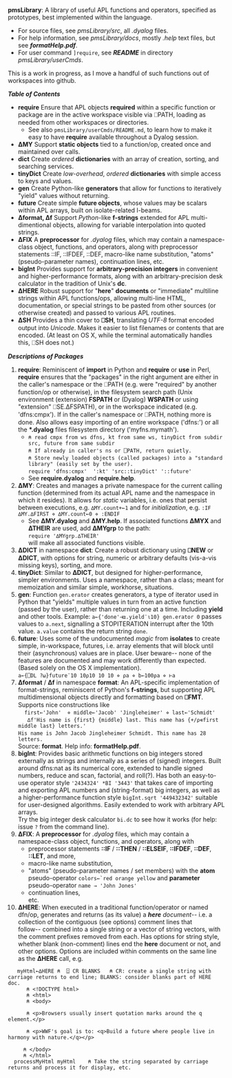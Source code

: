 __pmsLibrary__: A library of useful APL functions and operators, specified as prototypes, best implemented within the language.  

* For source files, see _pmsLibrary/src_, all _.dyalog_ files.
* For help information, see _pmsLibrary/docs_, mostly _.help_ text files, but see ___formatHelp.pdf___.
* For user command `]require`, see ___README___ in directory _pmsLibrary/userCmds_.

This is a work in progress, as I move a handful of such functions out of workspaces into github.

___Table of Contents___  

* __require__     Ensure that APL objects __required__ within a specific function or package are in the active workspace visible via ⎕PATH, loading as needed from other workspaces or directories. 
   - See also `pmsLibrary/userCmds/README.md`, to learn how to make it easy to have __require__ available throughout a Dyalog session. 
* __∆MY__         Support __static objects__ tied to a function/op, created once and maintained over calls.
* __dict__        Create _ordered_ __dictionaries__ with an array of creation, sorting, and searching services.
* __tinyDict__    Create _low-overhead_, _ordered_ __dictionaries__ with simple access to keys and values.
* __gen__         Create Python-like __generators__ that allow for functions to iteratively "yield" values without returning.
* __future__      Create simple __future objects__, whose values may be scalars within APL arrays, built on isolate-related I-beams.
* __∆format, ∆f__ Support _Python_-like __f-strings__ extended for APL multi-dimentional objects, allowing for variable interpolation into quoted strings.
* __∆FIX__        A __preprocessor__ for _.dyalog_ files, which may contain a namespace-class object, functions, and operators, along with preprocessor statements ::IF, ::IFDEF, ::DEF, macro-like name substitution, "atoms" (pseudo-parameter names), continuation lines, etc.
* __bigInt__  Provides support for __arbitrary-precision integers__ in convenient and higher-performance formats, along with an arbitrary-precision desk calculator in the tradition of Unix's __dc__.
* __∆HERE__       Robust support for "__here__" __documents__ or "immediate" multiline strings within APL functions/ops, allowing multi-line HTML, documentation, or special strings to be pasted from other sources (or otherwise created) and passed to various APL routines.
* __∆SH__  Provides a thin cover to __⎕SH__, translating _UTF-8_ format encoded output into _Unicode_. Makes it easier to list filenames or contents that are encoded. (At least on OS X, while the terminal automatically handles this, ⎕SH does not.)

___Descriptions of Packages___
1. __require__: Reminiscent of __import__ in Python and __require__ or __use__ in Perl, __require__ ensures that the "packages" in the right argument are either in the caller's namespace or the ⎕PATH (e.g. were "required" by another function/op or otherwise), in the filesystem search path (Unix environment (extension) __FSPATH__ or (Dyalog) __WSPATH__ or using "extension" ⎕SE.∆FSPATH), or in the workspace indicated (e.g. 'dfns:cmpx'). If in the caller's namespace or ⎕PATH, nothing more is done. Also allows easy importing of an entire workspace ('dfns:') or all the __\*.dyalog__ files filesystem directory ('myfns.mymath').
   * ``⍝ read cmpx from ws dfns, kt from same ws, tinyDict from subdir src, future from same subdir``<br>
     ``⍝ If already in caller's ns or ⎕PATH, return quietly.``<br>
     ``⍝ Store newly loaded objects (called packages) into a "standard library" (easily set by the user).``<br>
     ``require 'dfns:cmpx'  ':kt' 'src::tinyDict' '::future' ``                                                
   * See __require.dyalog__ and __require.help__.
1. __∆MY__: Creates and manages a private namespace for the current calling function (determined from its actual APL name and the namespace in which it resides). It allows for *static* variables, i.e. ones that persist between executions, e.g. ``∆MY.count+←1`` 
and for *initialization*, e.g. 
``:IF ∆MY.∆FIRST ⋄ ∆MY.count←0 ⋄ :ENDIF``
   * See __∆MY.dyalog__ and __∆MY.help__. If associated functions __∆MYX__ and __∆THEIR__ are used, add __∆MYgrp__ to the path:<br>
   ``require '∆MYgrp.∆THEIR'``<br>will make all associated functions visible.
1. __∆DICT__ in namespace __dict__: Create a robust dictionary using __⎕NEW__ or __∆DICT__, with options for string, numeric or arbitrary defaults (vis-a-vis missing keys), sorting, and more.
1. __tinyDict__: Similar to __∆DICT__, but designed for higher-performance, simpler environments. Uses a namespace, rather than a class; meant for memoization and similar simple, workhorse, situations.
1. __gen__: Function ``gen.erator`` creates generators, a type of iterator used in Python that "yields" multiple values in turn from an active function (passed by the user), rather than returning one at a time. Including __yield__ and other tools. 
Example: ``a←{'done'⊣⍺.yield¨⍳10} gen.erator 0`` passes values to ``a.next``, signalling a STOPITERATION interrupt after the 10th value. ``a.value`` contains the return string ``done``.
1. __future__: Uses some of the undocumented _magic_ from __isolates__ to create simple, in-workspace, futures, i.e. array elements that will block until their (asynchronous) values are in place. User beware-- none of the features are documented and may work differently than expected. (Based solely on the OS X implementation).<br>
``a←{⎕DL ?⍵}future¨10 10⍴10 10 10 ⋄ ⍴a ⋄ b←100⍴a ⋄ ⊢a``
1. __∆format__ / __∆f__ in namespace __format__: An APL-specific implementation of format-strings, reminiscent of Python's __f-strings__, but supporting APL multidimensional objects directly and formatting based on __⎕FMT__. Supports nice constructions like<br>
      ``   first←'John'  ⋄ middle←'Jacob' 'Jingleheimer' ⋄ last←'Schmidt'  ``<br>
      ``   ∆f'His name is {first} {middle} last. This name has {+/⍴∊first middle last} letters.'``<br>
      ``His name is John Jacob Jingleheimer Schmidt. This name has 28 letters.``<br>
Source: __format__. Help info: __formatHelp.pdf__.
1. __bigInt__: Provides basic arithmetic functions on big integers stored externally as strings
and internally as a series of (signed) integers. Built around dfns:nat as its numerical core,  extended to handle signed numbers,
reduce and scan, factorial, and roll(?). Has both an easy-to-use operator style ``'2434324' *BI '3443'`` that takes care of importing and exporting APL numbers and (string-format) big integers, as well as a higher-performance function style ``bigInt.sqrt '449432342'`` suitable for user-designed algorithms. Easily extended to work with arbitrary APL arrays.<br>
   Try the big integer desk calculator `bi.dc` to see how it works (for help: issue `?` from the command line).
1. __∆FIX__:     A __preprocessor__ for _.dyalog_ files, which may contain a namespace-class object, functions, and operators, along with 
   * preprocessor statements __::IF__ / __::THEN__ / __::ELSEIF__, __::IFDEF__, __::DEF__, __::LET__, and more, 
   * macro-like name substitution, 
   * "atoms" (pseudo-parameter names / set members) with the __atom__ pseudo-operator  ```colors←`red orange yellow``` and __parameter__ pseudo-operator ```name → 'John Jones'``` 
   * continuation lines,   
   etc.
1. __∆HERE__: When executed in a traditional function/operator or named dfn/op, 
generates and returns (as its value) a ___here__ document_-- i.e. a collection of the contiguous (see options) comment lines that  
follow-- combined into a single string or a vector of string vectors, with the comment prefixes removed from each. 
Has options for string style, whether blank (non-comment) lines end the __here__ document or not, and other options. 
Options are included within comments on the same line as the __∆HERE__ call, e.g.<br>
``` 
   myHtml←∆HERE ⍝  ⍠ CR BLANKS   ⍝ CR: create a single string with carriage returns to end line; BLANKS: consider blanks part of HERE doc.
      ⍝ <!DOCTYPE html>
      ⍝ <html>
      ⍝ <body>

      ⍝ <p>Browsers usually insert quotation marks around the q element.</p>

      ⍝ <p>WWF's goal is to: <q>Build a future where people live in harmony with nature.</q></p>

     ⍝ </body>
     ⍝ </html>
  processMyHtml myHtml    ⍝ Take the string separated by carriage returns and process it for display, etc.
 ```
 
                                                  

